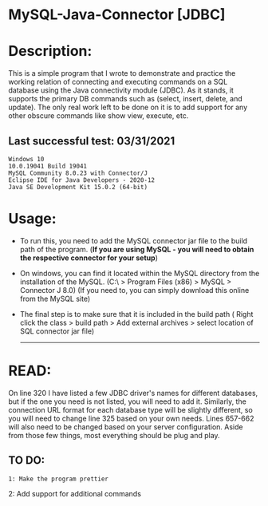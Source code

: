 # MySQL-Java-Connector [JDBC]
# Description: 

This is a simple program that I wrote to demonstrate and practice the working relation of connecting and executing commands on a SQL database using the Java connectivity module (JDBC). As it stands, it supports the primary DB commands such as (select, insert, delete, and update). The only real work left to be done on it is to add support for any other obscure commands like show view, execute, etc. 

## Last successful test: 03/31/2021
    Windows 10 
    10.0.19041 Build 19041 
    MySQL Community 8.0.23 with Connector/J
    Eclipse IDE for Java Developers - 2020-12
    Java SE Development Kit 15.0.2 (64-bit)
	
# Usage: 

 * To run this, you need to add the MySQL connector jar file to the build path of the program.
      (**If you are using MySQL - you will need to obtain the respective connector for your setup**) 
 * On windows, you can find it located within the MySQL directory from the installation of the MySQL. 
      (C:\ > Program Files (x86) > MySQL > Connector J 8.0) 
      (If you need to, you can simply download this online from the MySQL site) 
 * The final step is to make sure that it is included in the build path 
      (	Right click the class > build path > Add external archives > select location of SQL connector jar file) 
      
    ---------------------------------------------------------------------------------------------------------
    
# READ: 
On line 320 I have listed a few JDBC driver's names for different databases, but if the one you need is not listed, you will need to add it. Similarly, the connection URL format for each database type will be slightly different, so you will need to change line 325 based on your own needs. Lines 657-662 will also need to be changed based on your server configuration. Aside from those few things, most everything should be plug and play. 
      
## TO DO: 
	1: Make the program prettier 
  2: Add support for additional commands 



